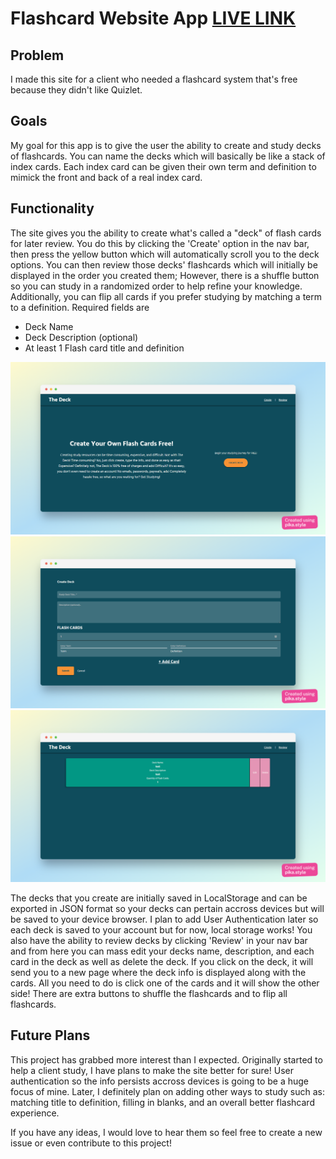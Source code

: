 # Flashcard Website App [LIVE LINK](https://thedeck.netlify.app/)

## Problem
I made this site for a client who needed a flashcard system that's free because they didn't like Quizlet. 

## Goals
My goal for this app is to give the user the ability to create and study decks of flashcards. You can name the decks which will basically be like a stack of index cards. Each index card can be given their own term and definition to mimick the front and back of a real index card.

## Functionality
The site gives you the ability to create what's called a "deck" of flash cards for later review. You do this by clicking the 'Create' option in the nav bar, then press the yellow button which will automatically scroll you to the deck options. You can then review those decks' flashcards which will initially be displayed in the order you created them; However, there is a shuffle button so you can study in a randomized order to help refine your knowledge. Additionally, you can flip all cards if you prefer studying by matching a term to a definition. Required fields are 
* Deck Name
* Deck Description (optional)
* At least 1 Flash card title and definition

![Create deck](./src/resources/create-deck.png)
![Create deck 2](./src/resources/create-deck-2.png)
![Review Deck](./src/resources/review-deck.png)

The decks that you create are initially saved in LocalStorage and can be exported in JSON format so your decks can pertain accross devices but will be saved to your device browser. I plan to add User Authentication later so each deck is saved to your account but for now, local storage works! You also have the ability to review decks by clicking 'Review' in your nav bar and from here you can mass edit your decks name, description, and each card in the deck as well as delete the deck. If you click on the deck, it will send you to a new page where the deck info is displayed along with the cards. All you need to do is click one of the cards and it will show the other side! There are extra buttons to shuffle the flashcards and to flip all flashcards.

## Future Plans
This project has grabbed more interest than I expected. Originally started to help a client study, I have plans to make the site better for sure! User authentication so the info persists accross devices is going to be a huge focus of mine. Later, I definitely plan on adding other ways to study such as: matching title to definition, filling in blanks, and an overall better flashcard experience. 

If you have any ideas, I would love to hear them so feel free to create a new issue or even contribute to this project!
